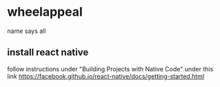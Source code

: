 # wheelappeal
name says all

## install react native 
follow instructions under "Building Projects with Native Code" under this link
<href> https://facebook.github.io/react-native/docs/getting-started.html </href>
